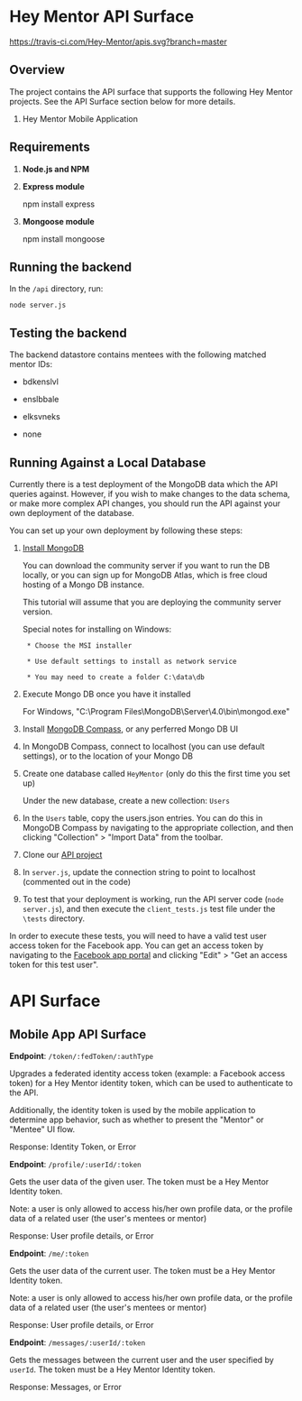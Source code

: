 # Hey Mentor API Surface

https://travis-ci.com/Hey-Mentor/apis.svg?branch=master

## Overview

The project contains the API surface that supports the following Hey Mentor projects. See the API Surface section below for more details.

1. Hey Mentor Mobile Application


## Requirements

1. __Node.js and NPM__

2. __Express module__

    npm install express

3. __Mongoose module__

    npm install mongoose

## Running the backend

In the `/api` directory, run:

    node server.js

## Testing the backend

The backend datastore contains mentees with the following matched mentor IDs:

* bdkenslvl

* enslbbale

* elksvneks

* none

## Running Against a Local Database

Currently there is a test deployment of the MongoDB data which the API queries against. However, if you wish to make changes to the data schema, or make more complex API changes, you should run the API against your own deployment of the database.

You can set up your own deployment by following these steps:

1. [Install MongoDB](https://docs.mongodb.com/v3.2/administration/install-community/)

    You can download the community server if you want to run the DB locally, or you can sign up for MongoDB Atlas, which is free cloud hosting of a Mongo DB instance.

    This tutorial will assume that you are deploying the community server version.

    Special notes for installing on Windows:

        * Choose the MSI installer

        * Use default settings to install as network service

        * You may need to create a folder C:\data\db


2. Execute Mongo DB once you have it installed

    For Windows, "C:\Program Files\MongoDB\Server\4.0\bin\mongod.exe"


3. Install [MongoDB Compass](https://www.mongodb.com/products/compass), or any perferred Mongo DB UI

4. In MongoDB Compass, connect to localhost (you can use default settings), or to the location of your Mongo DB

5. Create one database called `HeyMentor` (only do this the first time you set up)

    Under the new database, create a new collection: `Users`

6. In the `Users` table, copy the users.json entries. You can do this in MongoDB Compass by navigating to the appropriate collection, and then clicking "Collection" > "Import Data" from the toolbar.

7. Clone our [API project](https://github.com/Hey-Mentor/apis)

8. In `server.js`, update the connection string to point to localhost (commented out in the code)

9. To test that your deployment is working, run the API server code (`node server.js`), and then execute the `client_tests.js` test file under the `\tests` directory.

In order to execute these tests, you will need to have a valid test user access token for the Facebook app. You can get an access token by navigating to the [Facebook app portal](https://developers.facebook.com/apps/1650628351692070/roles/test-users/) and clicking "Edit" > "Get an access token for this test user".


# API Surface

## Mobile App API Surface

__Endpoint__: `/token/:fedToken/:authType`

Upgrades a federated identity access token (example: a Facebook access token) for a Hey Mentor identity token, which can be used to authenticate to the API.

Additionally, the identity token is used by the mobile application to determine app behavior, such as whether to present the "Mentor" or "Mentee" UI flow.

Response: Identity Token, or Error


__Endpoint__: `/profile/:userId/:token`

Gets the user data of the given user. The token must be a Hey Mentor Identity token.

Note: a user is only allowed to access his/her own profile data, or the profile data of a related user (the user's mentees or mentor)

Response: User profile details, or Error


__Endpoint__: `/me/:token`

Gets the user data of the current user. The token must be a Hey Mentor Identity token.

Note: a user is only allowed to access his/her own profile data, or the profile data of a related user (the user's mentees or mentor)

Response: User profile details, or Error


__Endpoint__: `/messages/:userId/:token`

Gets the messages between the current user and the user specified by `userId`. The token must be a Hey Mentor Identity token.

Response: Messages, or Error
